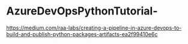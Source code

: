 # AzureDevOpsPythonTutorial-
https://medium.com/raa-labs/creating-a-pipeline-in-azure-devops-to-build-and-publish-python-packages-artifacts-ea2f99410e6c

